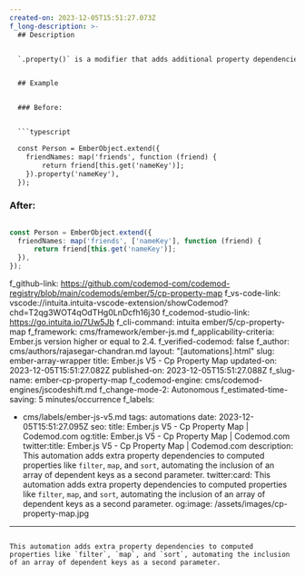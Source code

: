 ```yaml
---
created-on: 2023-12-05T15:51:27.073Z
f_long-description: >-
  ## Description


  `.property()` is a modifier that adds additional property dependencies to an existing computed property. For `filter`, `map`, and `sort` computed property macros, this codemod ensures they receive an array of additional dependent keys as a second parameter.


  ## Example


  ### Before:


  ```typescript

  const Person = EmberObject.extend({
  	friendNames: map('friends', function (friend) {
  		return friend[this.get('nameKey')];
  	}).property('nameKey'),
  });

  ```


  ### After:


  ```typescript

  const Person = EmberObject.extend({
  	friendNames: map('friends', ['nameKey'], function (friend) {
  		return friend[this.get('nameKey')];
  	}),
  });

  ```
f_github-link: https://github.com/codemod-com/codemod-registry/blob/main/codemods/ember/5/cp-property-map
f_vs-code-link: vscode://intuita.intuita-vscode-extension/showCodemod?chd=T2qg3WOT4qOdTHg0LnDcfh16j30
f_codemod-studio-link: https://go.intuita.io/7Uw5Jb
f_cli-command: intuita ember/5/cp-property-map
f_framework: cms/framework/ember-js.md
f_applicability-criteria: Ember.js version higher or equal to 2.4.
f_verified-codemod: false
f_author: cms/authors/rajasegar-chandran.md
layout: "[automations].html"
slug: ember-array-wrapper
title: Ember.js V5 - Cp Property Map
updated-on: 2023-12-05T15:51:27.082Z
published-on: 2023-12-05T15:51:27.088Z
f_slug-name: ember-cp-property-map
f_codemod-engine: cms/codemod-engines/jscodeshift.md
f_change-mode-2: Autonomous
f_estimated-time-saving: 5 minutes/occurrence
f_labels:
  - cms/labels/ember-js-v5.md
tags: automations
date: 2023-12-05T15:51:27.095Z
seo:
  title: Ember.js V5 - Cp Property Map | Codemod.com
  og:title: Ember.js V5 - Cp Property Map | Codemod.com
  twitter:title: Ember.js V5 - Cp Property Map | Codemod.com
  description: This automation adds extra property dependencies to computed
    properties like `filter`, `map`, and `sort`, automating the inclusion of an
    array of dependent keys as a second parameter.
  twitter:card: This automation adds extra property dependencies to computed
    properties like `filter`, `map`, and `sort`, automating the inclusion of an
    array of dependent keys as a second parameter.
  og:image: /assets/images/cp-property-map.jpg
---
```

This automation adds extra property dependencies to computed properties like `filter`, `map`, and `sort`, automating the inclusion of an array of dependent keys as a second parameter.